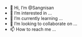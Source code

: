 - 👋 Hi, I’m @Sangnisan
- 👀 I’m interested in ...
- 🌱 I’m currently learning ...
- 💞️ I’m looking to collaborate on ...
- 📫 How to reach me ...

<!---
Sangnisan/Sangnisan is a ✨ special ✨ repository because its `README.md` (this file) appears on your GitHub profile.
You can click the Preview link to take a look at your changes.
--->
